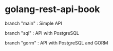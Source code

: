 # golang-rest-api-book

branch "main" : Simple API

branch "sql" : API with PostgreSQL

branch "gorm" : API with PostgreSQL and GORM
